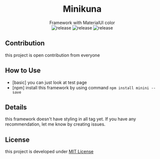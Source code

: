 <div align="center">

# Minikuna
Framework with MaterialUI color  
![release](https://img.shields.io/badge/build-passing-green.svg) 
![release](https://img.shields.io/badge/coverage-50%-lightgrey.svg) 
![release](https://img.shields.io/badge/stable-0.3.0-orange.svg) 

</div>

## Contribution
this project is open contribution from everyone  

## How to Use
* [basic] you can just look at test page  
* [npm] install this framework by using command ```npm install minini --save```

## Details
this framework doesn't have styling in all tag yet. 
If you have any recommendation, let me know by creating issues.
  
## License
this project is developed under [MIT License](https://github.com/dhanyn10/minikuna/blob/master/LICENSE)